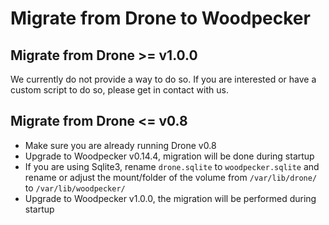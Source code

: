 # Migrate from Drone to Woodpecker

## Migrate from Drone >= v1.0.0

We currently do not provide a way to do so.
If you are interested or have a custom script to do so, please get in contact with us.

## Migrate from Drone <= v0.8

- Make sure you are already running Drone v0.8
- Upgrade to Woodpecker v0.14.4, migration will be done during startup
- If you are using Sqlite3, rename `drone.sqlite` to `woodpecker.sqlite` and
  rename or adjust the mount/folder of the volume from `/var/lib/drone/`
  to `/var/lib/woodpecker/`
- Upgrade to Woodpecker v1.0.0, the migration will be performed during
  startup
